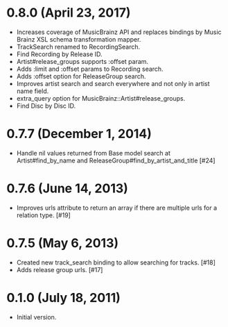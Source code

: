 # 0.8.0 (April 23, 2017) ##

*   Increases coverage of MusicBrainz API and replaces bindings by Music Brainz XSL schema transformation mapper.
*   TrackSearch renamed to RecordingSearch.
*   Find Recording by Release ID.
*   Artist#release_groups supports :offset param.
*   Adds :limit and :offset params to Recording search.
*   Adds :offset option for ReleaseGroup search.
*   Improves artist search and search everywhere and not only in artist name field.
*   extra_query option for MusicBrainz::Artist#release_groups.
*   Find Disc by Disc ID.

# 0.7.7 (December 1, 2014) ##

*   Handle nil values returned from Base model search at Artist#find_by_name and ReleaseGroup#find_by_artist_and_title [#24]

# 0.7.6 (June 14, 2013) ##

*   Improves urls attribute to return an array if there are multiple urls for a relation type. [#19]

# 0.7.5 (May 6, 2013) ##

*   Created new track_search binding to allow searching for tracks. [#18]
*   Adds release group urls. [#17]

# 0.1.0 (July 18, 2011) ##

*   Initial version.
